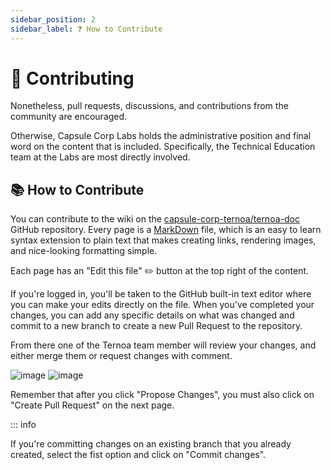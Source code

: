 ```yaml
---
sidebar_position: 2
sidebar_label: ❓ How to Contribute
---
```


# 🤝 Contributing

Nonetheless, pull requests, discussions, and contributions from the community are encouraged.

Otherwise, Capsule Corp Labs holds the administrative position and final word on the content that is included. 
Specifically, the Technical Education team at the Labs are most directly involved.


## 📚 How to Contribute

You can contribute to the wiki on the [capsule-corp-ternoa/ternoa-doc](https://github.com/capsule-corp-ternoa/ternoa-doc) GitHub repository. 
Every page is a [MarkDown](https://guides.github.com/features/mastering-markdown/) file, which is an easy to learn syntax extension to plain text that makes creating links, rendering images, and nice-looking formatting simple.

Each page has an "Edit this file" ✏️ button at the top right of the content.

If you're logged in, you'll be taken to the GitHub built-in text editor where you can make your edits directly on the file. 
When you've completed your changes, you can add any specific details on what was changed and commit to a new branch to create a new Pull Request to the repository. 

From there one of the Ternoa team member will review your changes, and either merge them or request changes with comment.

![image](https://user-images.githubusercontent.com/5689530/200411267-33fdac0e-74e1-42f0-b020-6e38dc48090f.png)
![image](https://user-images.githubusercontent.com/5689530/200413223-fe0cf226-b638-485d-8ee2-f6e94f110555.png)

Remember that after you click "Propose Changes", you must also click on "Create Pull Request" on the next page. 

::: info

If you're committing changes on an existing branch that you already created, select the fist option and click on "Commit changes".
